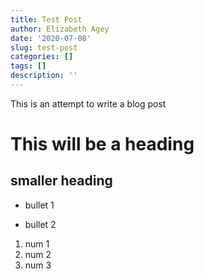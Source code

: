 ```yaml
---
title: Test Post
author: Elizabeth Agey
date: '2020-07-08'
slug: test-post
categories: []
tags: []
description: ''
---
```


This is an attempt to write a blog post

# This will be a heading

## smaller heading

- bullet 1

- bullet 2

1. num 1
2. num 2
4. num 3
